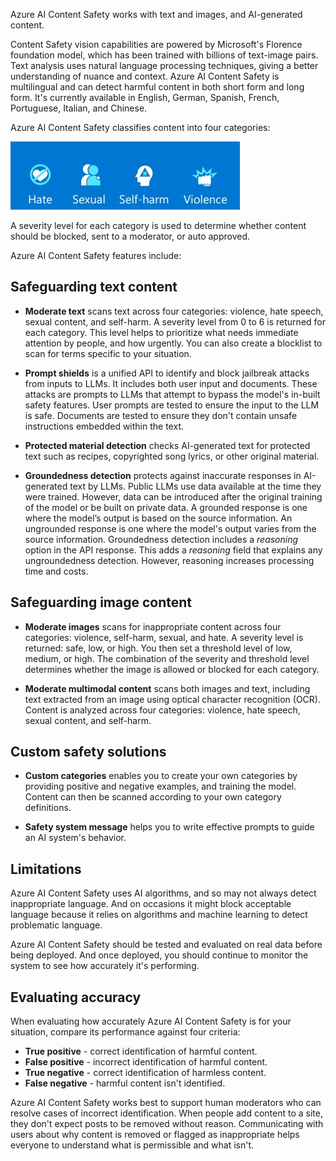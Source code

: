 Azure AI Content Safety works with text and images, and AI-generated content.

Content Safety vision capabilities are powered by Microsoft's Florence foundation model, which has been trained with billions of text-image pairs. Text analysis uses natural language processing techniques, giving a better understanding of nuance and context. Azure AI Content Safety is multilingual and can detect harmful content in both short form and long form. It's currently available in English, German, Spanish, French, Portuguese, Italian, and Chinese.

Azure AI Content Safety classifies content into four categories:

![Diagram of the four categories Azure AI Content Safety classifies content into.](../media/four-perspectives.jpg)

A severity level for each category is used to determine whether content should be blocked, sent to a moderator, or auto approved.

Azure AI Content Safety features include:

## Safeguarding text content

- **Moderate text** scans text across four categories: violence, hate speech, sexual content, and self-harm. A severity level from 0 to 6 is returned for each category. This level helps to prioritize what needs immediate attention by people, and how urgently. You can also create a blocklist to scan for terms specific to your situation.

- **Prompt shields** is a unified API to identify and block jailbreak attacks from inputs to LLMs. It includes both user input and documents. These attacks are prompts to LLMs that attempt to bypass the model's in-built safety features. User prompts are tested to ensure the input to the LLM is safe. Documents are tested to ensure they don't contain unsafe instructions embedded within the text.

- **Protected material detection** checks AI-generated text for protected text such as recipes, copyrighted song lyrics, or other original material.

- **Groundedness detection** protects against inaccurate responses in AI-generated text by LLMs. Public LLMs use data available at the time they were trained. However, data can be introduced after the original training of the model or be built on private data. A grounded response is one where the model’s output is based on the source information. An ungrounded response is one where the model's output varies from the source information. Groundedness detection includes a *reasoning* option in the API response. This adds a *reasoning* field that explains any ungroundedness detection. However, reasoning increases processing time and costs.

## Safeguarding image content

- **Moderate images** scans for inappropriate content across four categories: violence, self-harm, sexual, and hate. A severity level is returned: safe, low, or high. You then set a threshold level of low, medium, or high. The combination of the severity and threshold level determines whether the image is allowed or blocked for each category.  

- **Moderate multimodal content** scans both images and text, including text extracted from an image using optical character recognition (OCR). Content is analyzed across four categories: violence, hate speech, sexual content, and self-harm.  

## Custom safety solutions

- **Custom categories** enables you to create your own categories by providing positive and negative examples, and training the model. Content can then be scanned according to your own category definitions.

- **Safety system message** helps you to write effective prompts to guide an AI system's behavior. 

## Limitations

Azure AI Content Safety uses AI algorithms, and so may not always detect inappropriate language. And on occasions it might block acceptable language because it relies on algorithms and machine learning to detect problematic language.

Azure AI Content Safety should be tested and evaluated on real data before being deployed. And once deployed, you should continue to monitor the system to see how accurately it's performing.

## Evaluating accuracy

When evaluating how accurately Azure AI Content Safety is for your situation, compare its performance against four criteria:

- **True positive** - correct identification of harmful content.
- **False positive** - incorrect identification of harmful content.
- **True negative** - correct identification of harmless content.
- **False negative** - harmful content isn't identified.

Azure AI Content Safety works best to support human moderators who can resolve cases of incorrect identification. When people add content to a site, they don't expect posts to be removed without reason. Communicating with users about why content is removed or flagged as inappropriate helps everyone to understand what is permissible and what isn't.
